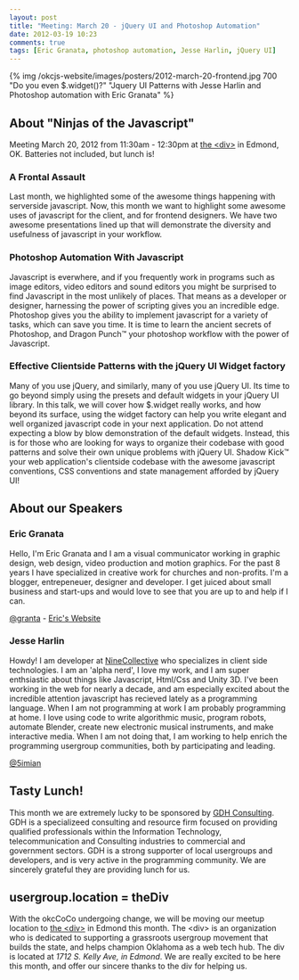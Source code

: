 ```yaml
---
layout: post
title: "Meeting: March 20 - jQuery UI and Photoshop Automation"
date: 2012-03-19 10:23
comments: true
tags: [Eric Granata, photoshop automation, Jesse Harlin, jQuery UI]
---
```



{% img /okcjs-website/images/posters/2012-march-20-frontend.jpg 700 "Do you even $.widget()?" "Jquery UI Patterns with Jesse Harlin and Photoshop automation with Eric Granata" %}

## About "Ninjas of the Javascript"

Meeting March 20, 2012 from 11:30am - 12:30pm at [the &lt;div&gt;](http://thediv.org) in Edmond, OK. Batteries not included, but lunch is!

### A Frontal Assault

Last month, we highlighted some of the awesome things happening with
serverside javascript. Now,  this month we want to highlight some
awesome uses of javascript for the client, and for frontend designers.
We have two awesome presentations lined up that will demonstrate the
diversity and usefulness of javascript in your workflow.

### Photoshop Automation With Javascript

Javascript is everwhere, and if you frequently work in programs such as
image editors, video editors and sound editors you might be surprised to
find Javascript in the most unlikely of places. That means as a
developer or designer, harnessing the power of scripting gives you an
incredible edge. Photoshop gives you the ability to implement javascript
for a variety of tasks, which can save you time. It is time to learn the
ancient secrets of Photoshop, and Dragon Punch™ your photoshop workflow
with the power of Javascript.

### Effective Clientside Patterns with the jQuery UI Widget factory

Many of you use jQuery, and similarly, many of you use jQuery UI. Its
time to go beyond simply using the presets and default widgets in your
jQuery UI library. In this talk, we will cover how $.widget really
works, and how beyond its surface, using the widget factory can help you
write elegant and well organized javascript code in your next
application. Do not attend expecting a blow by blow demonstration of the
default widgets. Instead, this is for those who are looking for ways to
organize their codebase with good patterns and solve their own unique
problems with jQuery UI.  Shadow Kick™ your web application's clientside
codebase with the awesome javascript conventions, CSS conventions and
state management afforded by jQuery UI!

<!-- more -->

## About our Speakers

### Eric Granata

Hello, I'm Eric Granata and I am a visual communicator working in
graphic design, web design, video production and motion graphics. For
the past 8 years I have specialized in creative work for churches and
non-profits. I'm a blogger, entrepeneuer, designer and developer.
I get juiced about small business and start-ups and would love to see
that you are up to and help if I can.

[@granta](http://twitter.com/granta) - [Eric's Website](http://ericgranata.com)

### Jesse Harlin

Howdy! I  am developer at [NineCollective](http://www.ninecollective.com)  who specializes in client side
technologies. I am an 'alpha nerd',  I love my work, and I am super
enthsiastic about things like Javascript, Html/Css and Unity 3D. I've
been working in the web for nearly a decade, and am especially excited
about the incredible attention javascript has recieved lately as a
programming language. When I am not programming at work I am probably
programming at home. I love using code to write algorithmic music,
program robots, automate Blender, create new electronic musical
instruments, and make interactive media. When I am not doing that, I am
working to help enrich the programming usergroup communities, both by
participating and leading.

[@5imian](http://twitter.com/5imian)


## Tasty Lunch!

This month we are extremely lucky to be sponsored by [GDH Consulting](http://www.gdhconsulting.com/). GDH
is a specializeed consulting and resource firm focused on providing
qualified professionals within the Information Technology,
telecommunication and Consulting industries to commercial and government
sectors. GDH is a strong supporter of local usergroups and developers,
and is very active in the programming community. We are sincerely
grateful they are providing lunch for us.

## usergroup.location = theDiv

With the okcCoCo undergoing change, we will be moving our meetup location
to [the &lt;div&gt;](http://thediv.org) in Edmond this month. The &lt;div&gt; is an organization who is dedicated to
supporting a grassroots usergroup movement that builds the state, and
helps champion Oklahoma as a web tech hub. The div is located at *1712 S. Kelly Ave, in Edmond*. We are really excited to be here this month, and
offer our sincere thanks to the div for helping us.

